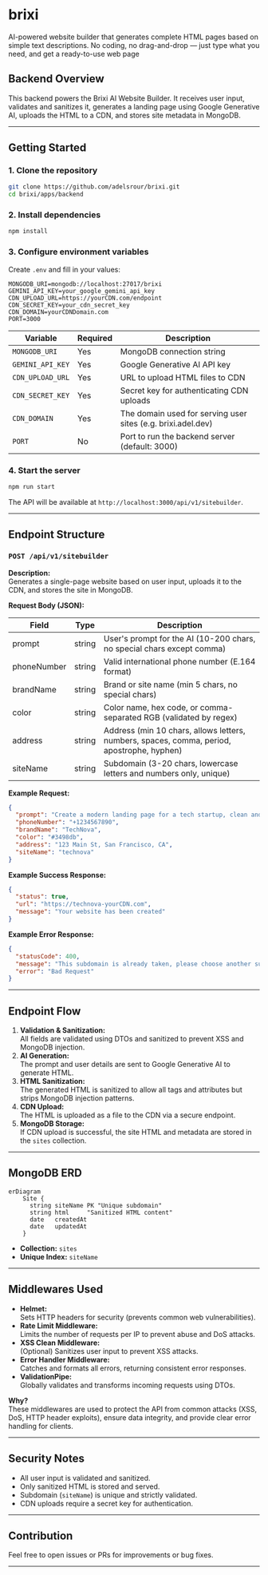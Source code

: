 # brixi

AI-powered website builder that generates complete HTML pages based on simple text descriptions. No coding, no drag-and-drop — just type what you need, and get a ready-to-use web page

## Backend Overview

This backend powers the Brixi AI Website Builder. It receives user input, validates and sanitizes it, generates a landing page using Google Generative AI, uploads the HTML to a CDN, and stores site metadata in MongoDB.

---

## Getting Started

### 1. Clone the repository

```sh
git clone https://github.com/adelsrour/brixi.git
cd brixi/apps/backend
```

### 2. Install dependencies

```sh
npm install
```

### 3. Configure environment variables

Create `.env` and fill in your values:

```env
MONGODB_URI=mongodb://localhost:27017/brixi
GEMINI_API_KEY=your_google_gemini_api_key
CDN_UPLOAD_URL=https://yourCDN.com/endpoint
CDN_SECRET_KEY=your_cdn_secret_key
CDN_DOMAIN=yourCDNDomain.com
PORT=3000
```

| Variable         | Required | Description                                                  |
| ---------------- | -------- | ------------------------------------------------------------ |
| `MONGODB_URI`    | Yes      | MongoDB connection string                                    |
| `GEMINI_API_KEY` | Yes      | Google Generative AI API key                                 |
| `CDN_UPLOAD_URL` | Yes      | URL to upload HTML files to CDN                              |
| `CDN_SECRET_KEY` | Yes      | Secret key for authenticating CDN uploads                    |
| `CDN_DOMAIN`     | Yes      | The domain used for serving user sites (e.g. brixi.adel.dev) |
| `PORT`           | No       | Port to run the backend server (default: 3000)               |

### 4. Start the server

```sh
npm run start
```

The API will be available at `http://localhost:3000/api/v1/sitebuilder`.

---

## Endpoint Structure

### `POST /api/v1/sitebuilder`

**Description:**  
Generates a single-page website based on user input, uploads it to the CDN, and stores the site in MongoDB.

**Request Body (JSON):**

| Field       | Type   | Description                                                                                |
| ----------- | ------ | ------------------------------------------------------------------------------------------ |
| prompt      | string | User's prompt for the AI (10-200 chars, no special chars except comma)                     |
| phoneNumber | string | Valid international phone number (E.164 format)                                            |
| brandName   | string | Brand or site name (min 5 chars, no special chars)                                         |
| color       | string | Color name, hex code, or comma-separated RGB (validated by regex)                          |
| address     | string | Address (min 10 chars, allows letters, numbers, spaces, comma, period, apostrophe, hyphen) |
| siteName    | string | Subdomain (3-20 chars, lowercase letters and numbers only, unique)                         |

**Example Request:**

```json
{
  "prompt": "Create a modern landing page for a tech startup, clean and minimal.",
  "phoneNumber": "+1234567890",
  "brandName": "TechNova",
  "color": "#3498db",
  "address": "123 Main St, San Francisco, CA",
  "siteName": "technova"
}
```

**Example Success Response:**

```json
{
  "status": true,
  "url": "https://technova-yourCDN.com",
  "message": "Your website has been created"
}
```

**Example Error Response:**

```json
{
  "statusCode": 400,
  "message": "This subdomain is already taken, please choose another subdomain.",
  "error": "Bad Request"
}
```

---

## Endpoint Flow

1. **Validation & Sanitization:**  
   All fields are validated using DTOs and sanitized to prevent XSS and MongoDB injection.
2. **AI Generation:**  
   The prompt and user details are sent to Google Generative AI to generate HTML.
3. **HTML Sanitization:**  
   The generated HTML is sanitized to allow all tags and attributes but strips MongoDB injection patterns.
4. **CDN Upload:**  
   The HTML is uploaded as a file to the CDN via a secure endpoint.
5. **MongoDB Storage:**  
   If CDN upload is successful, the site HTML and metadata are stored in the `sites` collection.

---

## MongoDB ERD

```mermaid
erDiagram
    Site {
      string siteName PK "Unique subdomain"
      string html     "Sanitized HTML content"
      date   createdAt
      date   updatedAt
    }
```

- **Collection:** `sites`
- **Unique Index:** `siteName`

---

## Middlewares Used

- **Helmet:**  
  Sets HTTP headers for security (prevents common web vulnerabilities).
- **Rate Limit Middleware:**  
  Limits the number of requests per IP to prevent abuse and DoS attacks.
- **XSS Clean Middleware:**  
  (Optional) Sanitizes user input to prevent XSS attacks.
- **Error Handler Middleware:**  
  Catches and formats all errors, returning consistent error responses.
- **ValidationPipe:**  
  Globally validates and transforms incoming requests using DTOs.

**Why?**  
These middlewares are used to protect the API from common attacks (XSS, DoS, HTTP header exploits), ensure data integrity, and provide clear error handling for clients.

---

## Security Notes

- All user input is validated and sanitized.
- Only sanitized HTML is stored and served.
- Subdomain (`siteName`) is unique and strictly validated.
- CDN uploads require a secret key for authentication.

---

## Contribution

Feel free to open issues or PRs for improvements or bug fixes.

---
